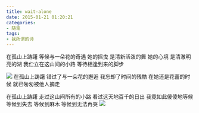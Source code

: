 ```yaml
---
title: wait-alone
date: 2015-01-21 01:20:21
categories:
- 随笔
tags:
- 我所谓的诗
---
```


在孤山上踌躇
等候与一朵花的奇遇
她的摇曳
是清新活泼的舞
她的心境
是清澈明亮的湖
我伫立在这山间的小路
等待相逢到来的脚步

<!-- more -->

<img src="http://middlesummer.qiniudn.com/20150121-wait-alone/wait-alone.jpg" class="img-topic" />
在孤山上踌躇
错过了与一朵花的邂逅
我忘却了时间的残酷
在她还是花蕾的时候
就已匆匆被他人摘走

在孤山上踌躇
走过这山间所有的小路
看过这天地百千的日出
我竟如此傻傻地等候
等候到失去
等候到麻木
等候到无法再哭
<img src="http://middlesummer.qiniudn.com/20150121-wait-alone/wait-alone.jpg" class="img-center" />
